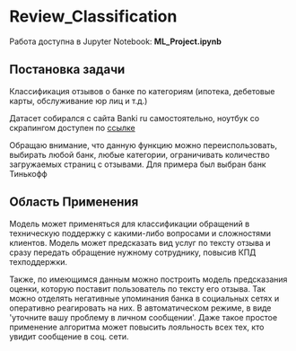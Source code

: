 # Review_Classification
Работа доступна в Jupyter Notebook: **ML_Project.ipynb**

## Постановка задачи
Классификация отзывов о банке по категориям (ипотека, дебетовые карты, обслуживание юр лиц и т.д.)

Датасет собирался с сайта Banki ru самостоятельно, ноутбук со скрапингом доступен по [ссылке](https://colab.research.google.com/drive/15O5DF4R8ZTIE8m7XwCr0RyTdP4wgQqcT?usp=sharing) 

Обращаю внимание, что данную функцию можно переиспользовать, выбирать любой банк, любые категории, ограничивать количество загружаемых страниц с отзывами. Для примера был выбран банк Тинькофф

## Область Применения
Модель может применяться для классификации обращений в техническую поддержку с какими-либо вопросами и сложностями клиентов. Модель может предсказать вид услуг по тексту отзыва и сразу передать обращение нужному сотруднику, повысив КПД техподдержки.

Также, по имеющимся данным можно построить модель предсказания оценки, которую поставит пользователь по тексту его отзыва. Так можно отделять негативные упоминания банка в социальных сетях и оперативно реагировать на них. В автоматическом режиме, в виде 'уточните вашу проблему в личном сообщении'. Даже такое простое применение алгоритма может повысить лояльность всех тех, кто увидит сообщение в соц. сети.
